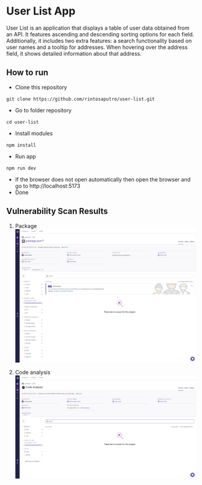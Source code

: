 # User List App

User List is an application that displays a table of user data obtained from an API. It features ascending and descending sorting options for each field. Additionally, it includes two extra features: a search functionality based on user names and a tooltip for addresses. When hovering over the address field, it shows detailed information about that address.

## How to run

- Clone this repository

```
git clone https://github.com/rintosaputro/user-list.git
```

- Go to folder repository

```
cd user-list
```

- Install modules

```
npm install
```

- Run app

```
npm run dev
```

- If the browser does not open automatically then open the browser and go to http://localhost:5173
- Done

## Vulnerability Scan Results

1. Package
   ![](scan/scanning-package.png)

2. Code analysis
   ![](scan/scanning-code.png)
